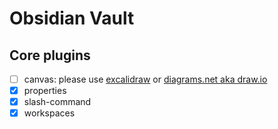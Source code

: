 # Obsidian Vault

## Core plugins

- [ ] canvas: please use [excalidraw](https://github.com/zsviczian/obsidian-excalidraw-plugin) or [diagrams.net aka draw.io](https://github.com/jensmtg/obsidian-diagrams-net)
- [x] properties
- [x] slash-command
- [x] workspaces
